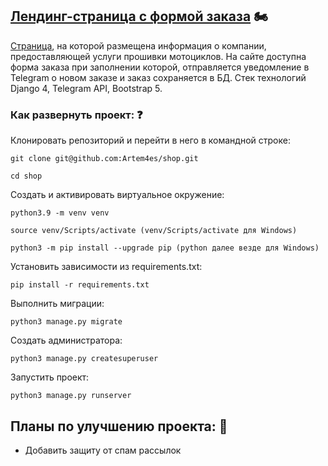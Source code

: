 ## [Лендинг-страница с формой заказа](https://turbotyoma.ru) :motorcycle:
[Страница](https://turbotyoma.ru), на которой размещена информация о компании, предоставляющей услуги прошивки мотоциклов. На сайте доступна форма заказа при заполнении которой, отправляется уведомление в Telegram о новом заказе и заказ сохраняется в БД. Стек технологий Django 4, Telegram API, Bootstrap 5.


### Как развернуть проект: :question:

Клонировать репозиторий и перейти в него в командной строке:

```
git clone git@github.com:Artem4es/shop.git
```

```
cd shop
```

Cоздать и активировать виртуальное окружение:

```
python3.9 -m venv venv
```

```
source venv/Scripts/activate (venv/Scripts/activate для Windows)
```

```
python3 -m pip install --upgrade pip (python далее везде для Windows)
```

Установить зависимости из requirements.txt:

```
pip install -r requirements.txt
```

Выполнить миграции:
```
python3 manage.py migrate  
```

Создать администратора:
```
python3 manage.py createsuperuser
```

Запустить проект:

```
python3 manage.py runserver
```

## Планы по улучшению проекта: :rocket:

- Добавить защиту от спам рассылок


